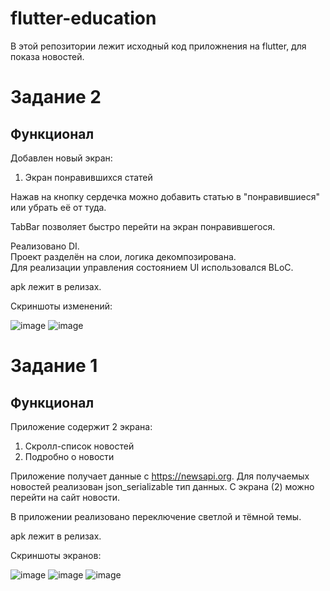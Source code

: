 # flutter-education

В этой репозитории лежит исходный код приложнения на flutter, для показа новостей.

# Задание 2  
## Функционал  

Добавлен новый экран:  
1. Экран понравившихся статей  

Нажав на кнопку сердечка можно добавить статью в "понравившиеся" или убрать её от туда.  

TabBar позволяет быстро перейти на экран понравившегося.  

Реализовано DI.  
Проект разделён на слои, логика декомпозирована.  
Для реализации управления состоянием UI использовался BLoC.  

apk лежит в релизах.  

Скриншоты изменений:  

![image](https://github.com/IWillBurn/flutter-education/assets/112109988/17f9039c-1886-4699-9df3-7f0122ee55e1)
![image](https://github.com/IWillBurn/flutter-education/assets/112109988/9e4cc83f-f06d-42a1-8a61-a4400f20dd5b)


# Задание 1
## Функционал

Приложение содержит 2 экрана:
1. Скролл-список новостей
2. Подробно о новости 

Приложение получает данные с https://newsapi.org. Для получаемых новостей реализован json_serializable тип данных. С экрана (2) можно перейти на сайт новости.

В приложении реализовано переключение светлой и тёмной темы.

apk лежит в релизах.

Скриншоты экранов:

![image](https://github.com/IWillBurn/flutter-education/assets/112109988/277d41d3-7ff4-4fc8-846e-0a2898573785)
![image](https://github.com/IWillBurn/flutter-education/assets/112109988/3cfcb820-d350-4f74-9449-4eca75a9a17c)
![image](https://github.com/IWillBurn/flutter-education/assets/112109988/e16f4cd1-8911-4e8c-b953-1a7bde417ab2)

